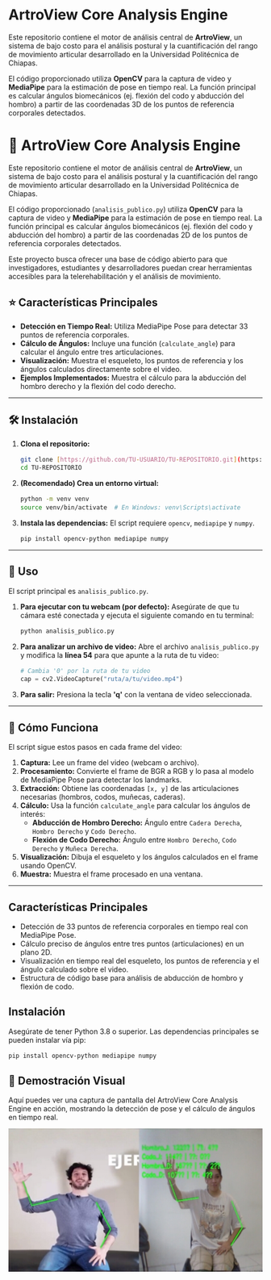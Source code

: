 # ArtroView Core Analysis Engine

Este repositorio contiene el motor de análisis central de **ArtroView**, un sistema de bajo costo para el análisis postural y la cuantificación del rango de movimiento articular desarrollado en la Universidad Politécnica de Chiapas.

El código proporcionado utiliza **OpenCV** para la captura de video y **MediaPipe** para la estimación de pose en tiempo real. La función principal es calcular ángulos biomecánicos (ej. flexión del codo y abducción del hombro) a partir de las coordenadas 3D de los puntos de referencia corporales detectados.
# 🦾 ArtroView Core Analysis Engine

Este repositorio contiene el motor de análisis central de **ArtroView**, un sistema de bajo costo para el análisis postural y la cuantificación del rango de movimiento articular desarrollado en la Universidad Politécnica de Chiapas.

El código proporcionado (`analisis_publico.py`) utiliza **OpenCV** para la captura de video y **MediaPipe** para la estimación de pose en tiempo real. La función principal es calcular ángulos biomecánicos (ej. flexión del codo y abducción del hombro) a partir de las coordenadas 2D de los puntos de referencia corporales detectados.

Este proyecto busca ofrecer una base de código abierto para que investigadores, estudiantes y desarrolladores puedan crear herramientas accesibles para la telerehabilitación y el análisis de movimiento.

## ⭐ Características Principales

* **Detección en Tiempo Real:** Utiliza MediaPipe Pose para detectar 33 puntos de referencia corporales.
* **Cálculo de Ángulos:** Incluye una función (`calculate_angle`) para calcular el ángulo entre tres articulaciones.
* **Visualización:** Muestra el esqueleto, los puntos de referencia y los ángulos calculados directamente sobre el video.
* **Ejemplos Implementados:** Muestra el cálculo para la abducción del hombro derecho y la flexión del codo derecho.

---

## 🛠️ Instalación

1.  **Clona el repositorio:**
    ```bash
    git clone [https://github.com/TU-USUARIO/TU-REPOSITORIO.git](https://github.com/TU-USUARIO/TU-REPOSITORIO.git)
    cd TU-REPOSITORIO
    ```

2.  **(Recomendado) Crea un entorno virtual:**
    ```bash
    python -m venv venv
    source venv/bin/activate  # En Windows: venv\Scripts\activate
    ```

3.  **Instala las dependencias:**
    El script requiere `opencv`, `mediapipe` y `numpy`.
    ```bash
    pip install opencv-python mediapipe numpy
    ```

---

## 🚀 Uso

El script principal es `analisis_publico.py`.

1.  **Para ejecutar con tu webcam (por defecto):**
    Asegúrate de que tu cámara esté conectada y ejecuta el siguiente comando en tu terminal:
    ```bash
    python analisis_publico.py
    ```

2.  **Para analizar un archivo de video:**
    Abre el archivo `analisis_publico.py` y modifica la **línea 54** para que apunte a la ruta de tu video:
    ```python
    # Cambia '0' por la ruta de tu video
    cap = cv2.VideoCapture("ruta/a/tu/video.mp4") 
    ```

3.  **Para salir:**
    Presiona la tecla **'q'** con la ventana de video seleccionada.

---

## 🧠 Cómo Funciona

El script sigue estos pasos en cada frame del video:

1.  **Captura:** Lee un frame del video (webcam o archivo).
2.  **Procesamiento:** Convierte el frame de BGR a RGB y lo pasa al modelo de MediaPipe Pose para detectar los landmarks.
3.  **Extracción:** Obtiene las coordenadas `[x, y]` de las articulaciones necesarias (hombros, codos, muñecas, caderas).
4.  **Cálculo:** Usa la función `calculate_angle` para calcular los ángulos de interés:
    * **Abducción de Hombro Derecho:** Ángulo entre `Cadera Derecha`, `Hombro Derecho` y `Codo Derecho`.
    * **Flexión de Codo Derecho:** Ángulo entre `Hombro Derecho`, `Codo Derecho` y `Muñeca Derecha`.
5.  **Visualización:** Dibuja el esqueleto y los ángulos calculados en el frame usando OpenCV.
6.  **Muestra:** Muestra el frame procesado en una ventana.

---

## Características Principales

-   Detección de 33 puntos de referencia corporales en tiempo real con MediaPipe Pose.
-   Cálculo preciso de ángulos entre tres puntos (articulaciones) en un plano 2D.
-   Visualización en tiempo real del esqueleto, los puntos de referencia y el ángulo calculado sobre el video.
-   Estructura de código base para análisis de abducción de hombro y flexión de codo.

## Instalación

Asegúrate de tener Python 3.8 o superior. Las dependencias principales se pueden instalar vía pip:

```bash
pip install opencv-python mediapipe numpy
```

## 📸 Demostración Visual

Aquí puedes ver una captura de pantalla del ArtroView Core Analysis Engine en acción, mostrando la detección de pose y el cálculo de ángulos en tiempo real.

![ArtroView Demo](assets/artroview_demo.png)
